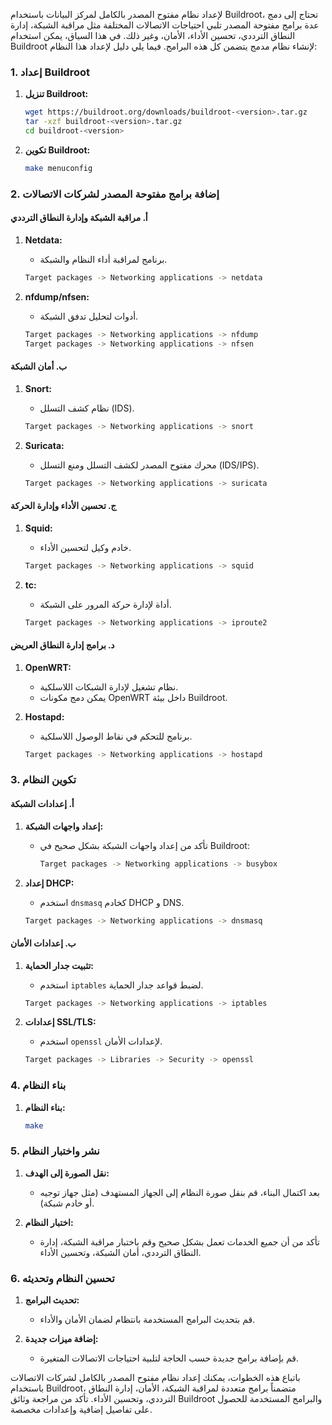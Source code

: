 لإعداد نظام مفتوح المصدر بالكامل لمركز البيانات  باستخدام Buildroot، تحتاج إلى دمج عدة برامج مفتوحة المصدر تلبي احتياجات الاتصالات المختلفة مثل مراقبة الشبكة، إدارة النطاق الترددي، تحسين الأداء، الأمان، وغير ذلك. في هذا السياق، يمكن استخدام Buildroot لإنشاء نظام مدمج يتضمن كل هذه البرامج. فيما يلي دليل لإعداد هذا النظام:

### 1. إعداد Buildroot

1. **تنزيل Buildroot:**
   ```bash
   wget https://buildroot.org/downloads/buildroot-<version>.tar.gz
   tar -xzf buildroot-<version>.tar.gz
   cd buildroot-<version>
   ```

2. **تكوين Buildroot:**
   ```bash
   make menuconfig
   ```

### 2. إضافة برامج مفتوحة المصدر لشركات الاتصالات

#### أ. مراقبة الشبكة وإدارة النطاق الترددي

1. **Netdata:**
   - برنامج لمراقبة أداء النظام والشبكة.
   ```bash
   Target packages -> Networking applications -> netdata
   ```

2. **nfdump/nfsen:**
   - أدوات لتحليل تدفق الشبكة.
   ```bash
   Target packages -> Networking applications -> nfdump
   Target packages -> Networking applications -> nfsen
   ```

#### ب. أمان الشبكة

1. **Snort:**
   - نظام كشف التسلل (IDS).
   ```bash
   Target packages -> Networking applications -> snort
   ```

2. **Suricata:**
   - محرك مفتوح المصدر لكشف التسلل ومنع التسلل (IDS/IPS).
   ```bash
   Target packages -> Networking applications -> suricata
   ```

#### ج. تحسين الأداء وإدارة الحركة

1. **Squid:**
   - خادم وكيل لتحسين الأداء.
   ```bash
   Target packages -> Networking applications -> squid
   ```

2. **tc:**
   - أداة لإدارة حركة المرور على الشبكة.
   ```bash
   Target packages -> Networking applications -> iproute2
   ```

#### د. برامج إدارة النطاق العريض

1. **OpenWRT:**
   - نظام تشغيل لإدارة الشبكات اللاسلكية.
   - يمكن دمج مكونات OpenWRT داخل بيئة Buildroot.

2. **Hostapd:**
   - برنامج للتحكم في نقاط الوصول اللاسلكية.
   ```bash
   Target packages -> Networking applications -> hostapd
   ```

### 3. تكوين النظام

#### أ. إعدادات الشبكة

1. **إعداد واجهات الشبكة:**
   - تأكد من إعداد واجهات الشبكة بشكل صحيح في Buildroot:
     ```bash
     Target packages -> Networking applications -> busybox
     ```

2. **إعداد DHCP:**
   - استخدم `dnsmasq` كخادم DHCP و DNS.
   ```bash
   Target packages -> Networking applications -> dnsmasq
   ```

#### ب. إعدادات الأمان

1. **تثبيت جدار الحماية:**
   - استخدم `iptables` لضبط قواعد جدار الحماية.
   ```bash
   Target packages -> Networking applications -> iptables
   ```

2. **إعدادات SSL/TLS:**
   - استخدم `openssl` لإعدادات الأمان.
   ```bash
   Target packages -> Libraries -> Security -> openssl
   ```

### 4. بناء النظام

1. **بناء النظام:**
   ```bash
   make
   ```

### 5. نشر واختبار النظام

1. **نقل الصورة إلى الهدف:**
   - بعد اكتمال البناء، قم بنقل صورة النظام إلى الجهاز المستهدف (مثل جهاز توجيه أو خادم شبكة).

2. **اختبار النظام:**
   - تأكد من أن جميع الخدمات تعمل بشكل صحيح وقم باختبار مراقبة الشبكة، إدارة النطاق الترددي، أمان الشبكة، وتحسين الأداء.

### 6. تحسين النظام وتحديثه

1. **تحديث البرامج:**
   - قم بتحديث البرامج المستخدمة بانتظام لضمان الأمان والأداء.

2. **إضافة ميزات جديدة:**
   - قم بإضافة برامج جديدة حسب الحاجة لتلبية احتياجات الاتصالات المتغيرة.

باتباع هذه الخطوات، يمكنك إعداد نظام مفتوح المصدر بالكامل لشركات الاتصالات باستخدام Buildroot، متضمناً برامج متعددة لمراقبة الشبكة، الأمان، إدارة النطاق الترددي، وتحسين الأداء. تأكد من مراجعة وثائق Buildroot والبرامج المستخدمة للحصول على تفاصيل إضافية وإعدادات مخصصة.
